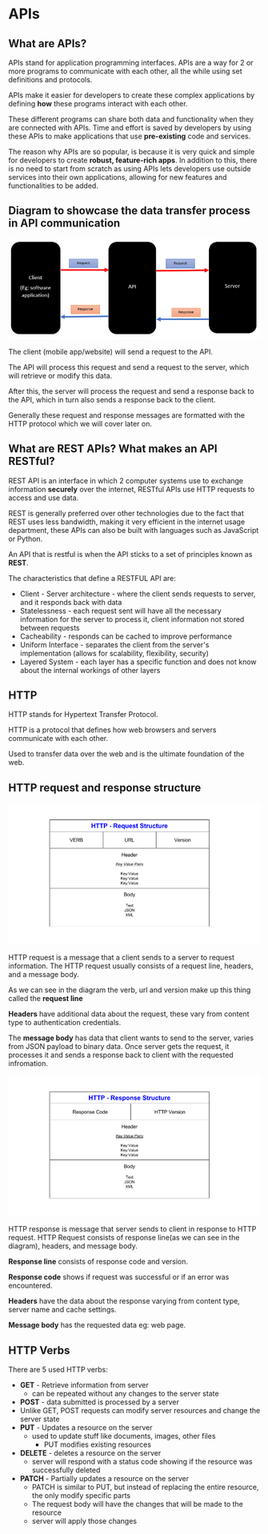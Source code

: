 # APIs

## What are APIs?

APIs stand for application programming interfaces.
APIs are a way for 2 or more programs to communicate with each other, all the while using 
set definitions and protocols.

APIs make it easier for developers to create these complex applications by defining **how** these programs interact with
each other.

These different programs can share both data and functionality when they are connected with APIs.
Time and effort is saved by developers by using these APIs to make applications that use **pre-existing** code and services.

The reason why APIs are so popular, is because it is very quick and simple for developers to create **robust, feature-rich apps**.
In addition to this, there is no need to start from scratch as using APIs lets developers use outside services into their
own applications, allowing for new features and functionalities to be added.

## Diagram to showcase the data transfer process in API communication

![Data Transfer Process](diagram34.png "Data transfer process")

The client (mobile app/website) will send a request to the API.

The API will process this request and send a request to the server, which will retrieve or modify this data.

After this,  the server will process the request and send a response back to the API, which in turn also sends a response back to the client.

Generally these request and response messages are formatted with the HTTP protocol which we will cover later on.

## What are REST APIs? What makes an API RESTful?

REST API is an interface in which 2 computer systems use to exchange information **securely**
over the internet, RESTful APIs use HTTP requests to access and use data.

REST is generally preferred over other technologies due to the fact that REST uses
less bandwidth, making it very efficient in the internet usage department, these APIs can also be built
with languages such as JavaScript or Python.

An API that is restful is when the API sticks to a set of principles known as **REST**.

The characteristics that define a RESTFUL API are:
* Client - Server architecture - where the client sends requests to server, and it responds back with data
* Statelessness - each request sent will have all the necessary information for the server to process it, client information not stored between requests
* Cacheability - responds can be cached to improve performance
* Uniform Interface - separates the client from the server's implementation (allows for scalability, flexibility, security)
* Layered System - each layer has a specific function and does not know about the internal workings of other layers

## HTTP

HTTP stands for Hypertext Transfer Protocol.

HTTP is a protocol that defines how web browsers and servers communicate with each other.

Used to transfer data over the web and is the ultimate foundation of the web.

## HTTP request and response structure

![Request Structure](HTTP_request.png "Request Structure")

HTTP request is a message that a client sends to a server to request information.
The HTTP request usually consists of a request line, headers, and a message body.

As we can see in the diagram the verb, url and version make up this thing called the **request line**

**Headers** have additional data about the request, these vary from content type to authentication credentials.

The **message body** has data that client wants to send to the server, varies from JSON payload to binary data.
Once server gets the request, it processes it and sends a response back to client with the requested infromation.


![Response Structure](HTTP_response.png "Response Structure")

HTTP response is message that server sends to client in response to HTTP request.
HTTP Request consists of response line(as we can see in the diagram), headers, and message body.

**Response line** consists of response code and version. 

**Response code** shows if request was successful or if an error was encountered.

**Headers** have the data about the response varying from content type, server name and cache settings. 

**Message body** has the requested data eg: web page.


## HTTP Verbs

There are 5  used HTTP verbs:

* **GET** - Retrieve information from server
  * can be repeated without any changes to the server state
*  **POST** - data submitted is processed by a server
  * Unlike GET, POST requests can modify server resources and change the server state
* **PUT** - Updates a resource on the server
  * used to update stuff like documents, images, other files
    * PUT modifies existing resources
* **DELETE** - deletes a resource on the server
  * server will respond with a status code showing if the resource was successfully deleted
* **PATCH** - Partially updates a resource on the server
  * PATCH is similar to PUT, but instead of replacing the entire resource, the only modify specific parts
  * The request body will have the changes that will be made to the resource
  * server will apply those changes
